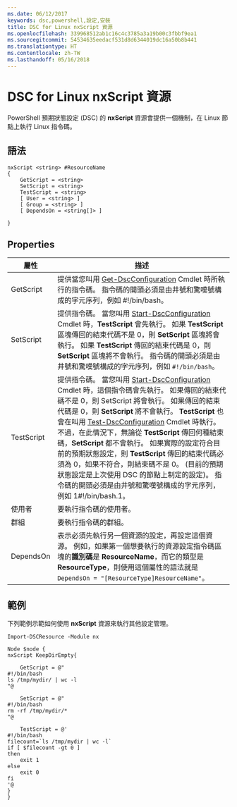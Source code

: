 ```yaml
---
ms.date: 06/12/2017
keywords: dsc,powershell,設定,安裝
title: DSC for Linux nxScript 資源
ms.openlocfilehash: 339968512ab1c16c4c3785a3a19b00c3fbbf9ea1
ms.sourcegitcommit: 54534635eedacf531d8d6344019dc16a50b8b441
ms.translationtype: HT
ms.contentlocale: zh-TW
ms.lasthandoff: 05/16/2018
---
```

# <a name="dsc-for-linux-nxscript-resource"></a>DSC for Linux nxScript 資源

PowerShell 預期狀態設定 (DSC) 的 **nxScript** 資源會提供一個機制，在 Linux 節點上執行 Linux 指令碼。

## <a name="syntax"></a>語法

```
nxScript <string> #ResourceName
{
    GetScript = <string>
    SetScript = <string>
    TestScript = <string>
    [ User = <string> ]
    [ Group = <string> ]
    [ DependsOn = <string[]> ]

}
```

## <a name="properties"></a>Properties

|  屬性 |  描述 |
|---|---|
| GetScript| 提供當您叫用 [Get-DscConfiguration](https://technet.microsoft.com/en-us/library/dn521625.aspx) Cmdlet 時所執行的指令碼。 指令碼的開頭必須是由井號和驚嘆號構成的字元序列，例如 #!/bin/bash。|
| SetScript| 提供指令碼。 當您叫用 [Start-DscConfiguration](https://technet.microsoft.com/en-us/library/dn521623.aspx) Cmdlet 時，**TestScript** 會先執行。 如果 **TestScript** 區塊傳回的結束代碼不是 0，則 **SetScript** 區塊將會執行。 如果 **TestScript** 傳回的結束代碼是 0，則 **SetScript** 區塊將不會執行。 指令碼的開頭必須是由井號和驚嘆號構成的字元序列，例如 `#!/bin/bash`。|
| TestScript| 提供指令碼。 當您叫用 [Start-DscConfiguration](https://technet.microsoft.com/en-us/library/dn521623.aspx) Cmdlet 時，這個指令碼會先執行。 如果傳回的結束代碼不是 0，則 SetScript 將會執行。 如果傳回的結束代碼是 0，則 **SetScript** 將不會執行。 **TestScript** 也會在叫用 [Test-DscConfiguration](https://technet.microsoft.com/en-us/library/dn407382.aspx) Cmdlet 時執行。 不過，在此情況下，無論從 **TestScript** 傳回何種結束碼，**SetScript** 都不會執行。 如果實際的設定符合目前的預期狀態設定，則 **TestScript** 傳回的結束代碼必須為 0，如果不符合，則結束碼不是 0。 (目前的預期狀態設定是上次使用 DSC 的節點上制定的設定)。 指令碼的開頭必須是由井號和驚嘆號構成的字元序列，例如 1#!/bin/bash.1。|
| 使用者| 要執行指令碼的使用者。|
| 群組| 要執行指令碼的群組。|
| DependsOn | 表示必須先執行另一個資源的設定，再設定這個資源。 例如，如果第一個想要執行的資源設定指令碼區塊的**識別碼**是 **ResourceName**，而它的類型是 **ResourceType**，則使用這個屬性的語法就是 `DependsOn = "[ResourceType]ResourceName"`。|

## <a name="example"></a>範例

下列範例示範如何使用 **nxScript** 資源來執行其他設定管理。

```
Import-DSCResource -Module nx

Node $node {
nxScript KeepDirEmpty{

    GetScript = @"
#!/bin/bash
ls /tmp/mydir/ | wc -l
"@

    SetScript = @"
#!/bin/bash
rm -rf /tmp/mydir/*
"@

    TestScript = @'
#!/bin/bash
filecount=`ls /tmp/mydir | wc -l`
if [ $filecount -gt 0 ]
then
    exit 1
else
    exit 0
fi
'@
}
}
```